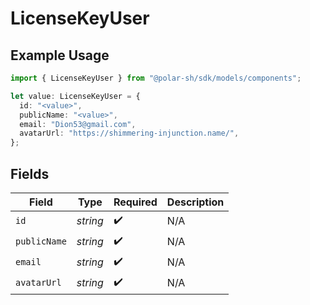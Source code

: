 # LicenseKeyUser

## Example Usage

```typescript
import { LicenseKeyUser } from "@polar-sh/sdk/models/components";

let value: LicenseKeyUser = {
  id: "<value>",
  publicName: "<value>",
  email: "Dion53@gmail.com",
  avatarUrl: "https://shimmering-injunction.name/",
};
```

## Fields

| Field              | Type               | Required           | Description        |
| ------------------ | ------------------ | ------------------ | ------------------ |
| `id`               | *string*           | :heavy_check_mark: | N/A                |
| `publicName`       | *string*           | :heavy_check_mark: | N/A                |
| `email`            | *string*           | :heavy_check_mark: | N/A                |
| `avatarUrl`        | *string*           | :heavy_check_mark: | N/A                |